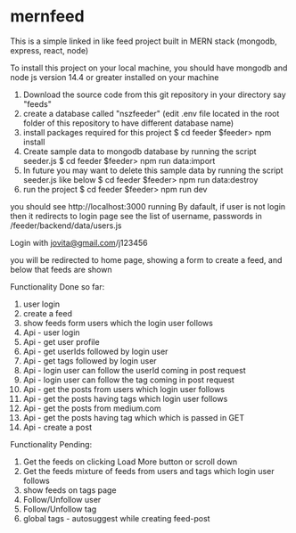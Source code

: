 # mernfeed

This is a simple linked in like feed project built in MERN stack (mongodb, express, react, node)

To install this project on your local machine,
you should have mongodb and node js version 14.4 or greater installed on your machine

1. Download the source code from this git repository in your directory say "feeds"
2. create a database called "nszfeeder" (edit .env file located in the root folder of this repository to have different database name)
3. install packages required for this project
$ cd feeder
$feeder> npm install
4. Create sample data to mongodb database by running the script seeder.js
$ cd feeder
$feeder> npm run data:import
5. In future you may want to delete this sample data by running the script seeder.js like below
$ cd feeder
$feeder> npm run data:destroy
6. run the project
$ cd feeder
$feeder> npm run dev

you should see http://localhost:3000 running
By dafault, if user is not login then it redirects to login page
see the list of username, passwords in /feeder/backend/data/users.js

Login with jovita@gmail.com/j123456

you will be redirected to home page, showing a form to create a feed,
and below that feeds are shown

Functionality Done so far:
1. user login
2. create a feed
3. show feeds form users which the login user follows
4. Api - user login
5. Api - get user profile
6. Api - get userIds followed by login user
7. Api - get tags followed by login user
8. Api - login user can follow the userId coming in post request
9. Api - login user can follow the tag coming in post request
10. Api - get the posts from users which login user follows
11. Api - get the posts having tags which login user follows
12. Api - get the posts from medium.com
13. Api - get the posts having tag which which is passed in GET
14. Api - create a post

Functionality Pending: 
1. Get the feeds on clicking Load More button or scroll down
2. Get the feeds mixture of feeds from users and tags which login user follows
3. show feeds on tags page
4. Follow/Unfollow user
5. Follow/Unfollow tag
6. global tags - autosuggest while creating feed-post
